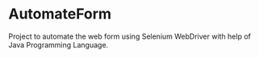 # AutomateForm
Project to automate the web form using Selenium WebDriver with help of Java Programming Language.
